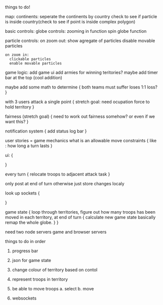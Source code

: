 things to do!

map:
  continents:
    seperate the continents by country
    check to see if particle is inside country(check to see if point is inside complex polygon)
    

basic controls:
  globe controls: 
    zooming in function
    spin globe function

  particle controls:
    on zoom out:
      show agregate of particles
      disable movable particles 

    on zoom in:
      clickable particles
      enable movable particles

game logic:
  add game ui
  add armies for winning teritories? maybe 
  add timer bar at the top (cool addition)

  maybe add some math to determine 
  {
    both teams must suffer loses
    1:1 loss?
  } 

  with 3 users attack a single point 
  {
    stretch goal: need ocupation force to hold territory
  }

  fairness (stretch goal)
  {
    need to work out fairness somehow? or even if we want this? 
  }

  notification system 
  {
    add status log bar
  }


user stories = game mechanics
  what is an allowable move
  constraints 
  {
    like : 
      how long a turn lasts
  }



ui: 
{

}

every turn 
{
  relocate troops to adjacent 
  attack task
}

only post at end of turn 
otherwise just store changes localy

look up sockets 
{

}

game state 
{
loop through territories,
figure out how many troops has been moved in each territory,
at end of turn 
  {
    calculate new game state
    basically remap the whole globe.
  }
}

need two node servers
game and browser servers

things to do in order
1. progress bar
2. json for game state
3. change colour of territory based on contol
4. represent troops in territory
5. be able to move troops
    a. select
    b. move

1. websockets











  